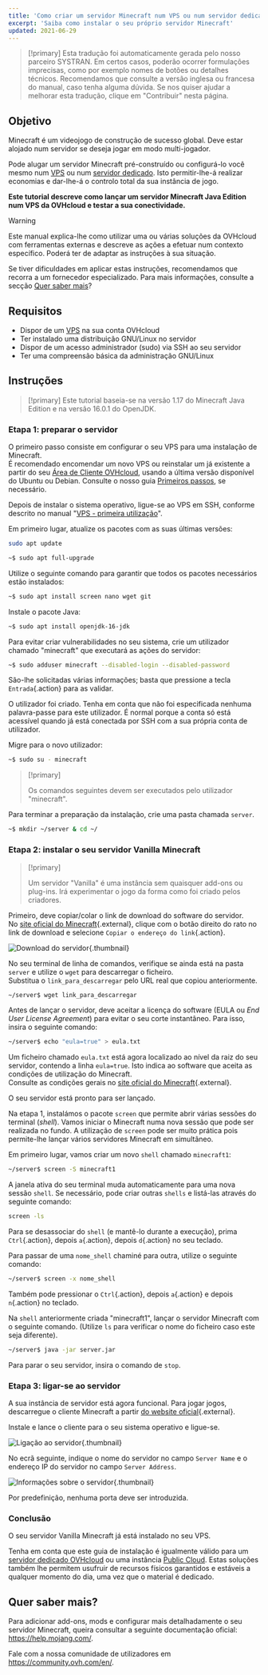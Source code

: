```yaml
---
title: 'Como criar um servidor Minecraft num VPS ou num servidor dedicado'
excerpt: 'Saiba como instalar o seu próprio servidor Minecraft'
updated: 2021-06-29
---
```


> [!primary]
> Esta tradução foi automaticamente gerada pelo nosso parceiro SYSTRAN. Em certos casos, poderão ocorrer formulações imprecisas, como por exemplo nomes de botões ou detalhes técnicos. Recomendamos que consulte a versão inglesa ou francesa do manual, caso tenha alguma dúvida. Se nos quiser ajudar a melhorar esta tradução, clique em "Contribuir" nesta página.
>

## Objetivo

Minecraft é um videojogo de construção de sucesso global. Deve estar alojado num servidor se deseja jogar em modo multi-jogador.

Pode alugar um servidor Minecraft pré-construído ou configurá-lo você mesmo num [VPS](https://www.ovhcloud.com/pt/vps/) ou num [servidor dedicado](https://www.ovhcloud.com/pt/bare-metal/). Isto permitir-lhe-á realizar economias e dar-lhe-á o controlo total da sua instância de jogo.

**Este tutorial descreve como lançar um servidor Minecraft Java Edition num VPS da OVHcloud e testar a sua conectividade.**

> [!warning]
>Este manual explica-lhe como utilizar uma ou várias soluções da OVHcloud com ferramentas externas e descreve as ações a efetuar num contexto específico. Poderá ter de adaptar as instruções à sua situação.
>
>Se tiver dificuldades em aplicar estas instruções, recomendamos que recorra a um fornecedor especializado. Para mais informações, consulte a secção [Quer saber mais](#gofurther)?
>

## Requisitos

- Dispor de um [VPS](https://www.ovhcloud.com/pt/vps/) na sua conta OVHcloud
- Ter instalado uma distribuição GNU/Linux no servidor
- Dispor de um acesso administrador (sudo) via SSH ao seu servidor
- Ter uma compreensão básica da administração GNU/Linux

## Instruções

> [!primary]
> Este tutorial baseia-se na versão 1.17 do Minecraft Java Edition e na versão 16.0.1 do OpenJDK.
>

### Etapa 1: preparar o servidor

O primeiro passo consiste em configurar o seu VPS para uma instalação de Minecraft.
<br>É recomendado encomendar um novo VPS ou reinstalar um já existente a partir do seu [Área de Cliente OVHcloud](https://www.ovh.com/auth/?action=gotomanager&from=https://www.ovh.pt/&ovhSubsidiary=pt), usando a última versão disponível do Ubuntu ou Debian. Consulte o nosso guia [Primeiros passos](/pages/bare_metal_cloud/virtual_private_servers/starting_with_a_vps#reinstallvps), se necessário.

Depois de instalar o sistema operativo, ligue-se ao VPS em SSH, conforme descrito no manual "[VPS - primeira utilização](/pages/bare_metal_cloud/virtual_private_servers/starting_with_a_vps)".

Em primeiro lugar, atualize os pacotes com as suas últimas versões:

```sh
sudo apt update
```

```sh
~$ sudo apt full-upgrade
```

Utilize o seguinte comando para garantir que todos os pacotes necessários estão instalados:

```sh
~$ sudo apt install screen nano wget git
```

Instale o pacote Java:

```sh
~$ sudo apt install openjdk-16-jdk
```

Para evitar criar vulnerabilidades no seu sistema, crie um utilizador chamado "minecraft" que executará as ações do servidor:

```sh
~$ sudo adduser minecraft --disabled-login --disabled-password
```

São-lhe solicitadas várias informações; basta que pressione a tecla `Entrada`{.action} para as validar.

O utilizador foi criado. Tenha em conta que não foi especificada nenhuma palavra-passe para este utilizador. É normal porque a conta só está acessível quando já está conectada por SSH com a sua própria conta de utilizador.

Migre para o novo utilizador:

```sh
~$ sudo su - minecraft
```

> [!primary]
>
> Os comandos seguintes devem ser executados pelo utilizador "minecraft".
>

Para terminar a preparação da instalação, crie uma pasta chamada `server`.

```sh
~$ mkdir ~/server & cd ~/
```

### Etapa 2: instalar o seu servidor Vanilla Minecraft

> [!primary]
>
> Um servidor "Vanilla" é uma instância sem quaisquer add-ons ou plug-ins. Irá experimentar o jogo da forma como foi criado pelos criadores.
>

Primeiro, deve copiar/colar o link de download do software do servidor.
<br>No [site oficial do Minecraft](https://minecraft.net/download/server){.external}, clique com o botão direito do rato no link de download e selecione `Copiar o endereço do link`{.action}.

![Download do servidor](images/download_jar.png){.thumbnail}

No seu terminal de linha de comandos, verifique se ainda está na pasta `server` e utilize o `wget` para descarregar o ficheiro.
<br>Substitua o `link_para_descarregar` pelo URL real que copiou anteriormente.

```sh
~/server$ wget link_para_descarregar
```

Antes de lançar o servidor, deve aceitar a licença do software (EULA ou _End User License Agreement_) para evitar o seu corte instantâneo. Para isso, insira o seguinte comando:

```sh
~/server$ echo "eula=true" > eula.txt
```

Um ficheiro chamado `eula.txt` está agora localizado ao nível da raiz do seu servidor, contendo a linha `eula=true`. Isto indica ao software que aceita as condições de utilização do Minecraft.
<br>Consulte as condições gerais no [site oficial do Minecraft](https://www.minecraft.net/){.external}.

O seu servidor está pronto para ser lançado.

Na etapa 1, instalámos o pacote `screen` que permite abrir várias sessões do terminal (*shell*). Vamos iniciar o Minecraft numa nova sessão que pode ser realizada no fundo. A utilização de `screen` pode ser muito prática pois permite-lhe lançar vários servidores Minecraft em simultâneo.

Em primeiro lugar, vamos criar um novo `shell` chamado `minecraft1`:

```sh
~/server$ screen -S minecraft1
```

A janela ativa do seu terminal muda automaticamente para uma nova sessão `shell`. Se necessário, pode criar outras `shells` e listá-las através do seguinte comando:

```sh
screen -ls
```

Para se desassociar do `shell` (e mantê-lo durante a execução), prima `Ctrl`{.action}, depois `a`{.action}, depois `d`{.action} no seu teclado.

Para passar de uma `nome_shell` chaminé para outra, utilize o seguinte comando:

```sh
~/server$ screen -x nome_shell
```

Também pode pressionar o `Ctrl`{.action}, depois `a`{.action} e depois `n`{.action} no teclado.

Na `shell` anteriormente criada "minecraft1", lançar o servidor Minecraft com o seguinte comando. (Utilize `ls` para verificar o nome do ficheiro caso este seja diferente). 

```sh
~/server$ java -jar server.jar
```

Para parar o seu servidor, insira o comando de `stop`.

### Etapa 3: ligar-se ao servidor

A sua instância de servidor está agora funcional. Para jogar jogos, descarregue o cliente Minecraft a partir [do website oficial](https://www.minecraft.net/){.external}.

Instale e lance o cliente para o seu sistema operativo e ligue-se.

![Ligação ao servidor](images/login_minecraft.png){.thumbnail}

No ecrã seguinte, indique o nome do servidor no campo `Server Name` e o endereço IP do servidor no campo `Server Address`.

![Informações sobre o servidor](images/minecraft_server_login.png){.thumbnail}

Por predefinição, nenhuma porta deve ser introduzida.

### Conclusão

O seu servidor Vanilla Minecraft já está instalado no seu VPS.

Tenha em conta que este guia de instalação é igualmente válido para um [servidor dedicado OVHcloud](https://www.ovhcloud.com/pt/bare-metal/) ou uma instância [Public Cloud](https://www.ovhcloud.com/pt/public-cloud/). Estas soluções também lhe permitem usufruir de recursos físicos garantidos e estáveis a qualquer momento do dia, uma vez que o material é dedicado.

## Quer saber mais? <a name="gofurther"></a>

Para adicionar add-ons, mods e configurar mais detalhadamente o seu servidor Minecraft, queira consultar a seguinte documentação oficial: <https://help.mojang.com/>.

Fale com a nossa comunidade de utilizadores em <https://community.ovh.com/en/>.
